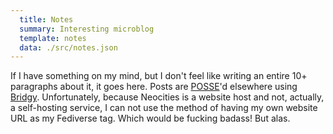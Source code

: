 ```yaml
---
  title: Notes
  summary: Interesting microblog
  template: notes
  data: ./src/notes.json
---
```

If I have something on my mind, but I don't feel like writing an entire 10+ paragraphs about it, it goes here. Posts are [POSSE](https://indieweb.org/POSSE/)'d elsewhere using  [Bridgy](https://brid.gy/). Unfortunately, because Neocities is a website host and not, actually, a self-hosting service, I can not use the method of having my own website URL as my Fediverse tag. Which would be fucking badass! But alas.